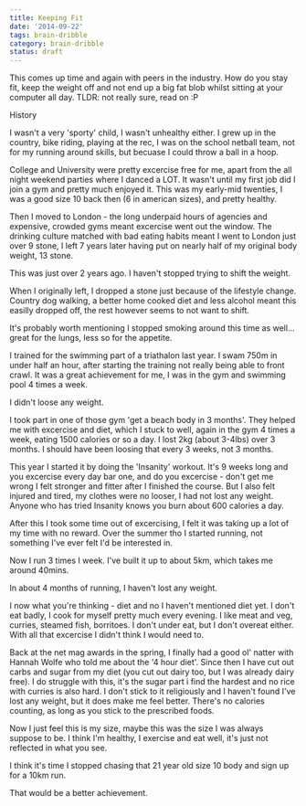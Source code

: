 ```yaml
---
title: Keeping Fit
date: '2014-09-22'
tags: brain-dribble
category: brain-dribble
status: draft
---
```


This comes up time and again with peers in the industry. How do you stay fit, keep the weight off and not end up a big fat blob whilst sitting at your computer all day. TLDR: not really sure, read on :P

History

I wasn't a very 'sporty' child, I wasn't unhealthy either. I grew up in the country, bike riding, playing at the rec, I was on the school netball team, not for my running around skills, but becuase I could throw a ball in a hoop.

College and University were pretty excercise free for me, apart from the all night weekend parties where I danced a LOT. It wasn't until my first job did I join a gym and pretty much enjoyed it. This was my early-mid twenties, I was a good size 10 back then (6 in american sizes), and pretty healthy.

Then I moved to London - the long underpaid hours of agencies and expensive, crowded gyms meant excercise went out the window. The drinking culture matched with bad eating habits meant I went to London just over 9 stone, I left 7 years later having put on nearly half of my original body weight, 13 stone.

This was just over 2 years ago. I haven't stopped trying to shift the weight.

When I originally left, I dropped a stone just because of the lifestyle change. Country dog walking, a better home cooked diet and less alcohol meant this easilly dropped off, the rest however seems to not want to shift.

It's probably worth mentioning I stopped smoking around this time as well... great for the lungs, less so for the appetite.

I trained for the swimming part of a triathalon last year. I swam 750m in under half an hour, after starting the training not really being able to front crawl. It was a great achievement for me, I was in the gym and swimming pool 4 times a week.

I didn't loose any weight.

I took part in one of those gym 'get a beach body in 3 months'. They helped me with excercise and diet, which I stuck to well, again in the gym 4 times a week, eating 1500 calories or so a day. I lost 2kg (about 3-4lbs) over 3 months. I should have been loosing that every 3 weeks, not 3 months.

This year I started it by doing the 'Insanity' workout. It's 9 weeks long and you excercise every day bar one, and do you excercise - don't get me wrong I felt stronger and fitter after I finished the course. But I also felt injured and tired, my clothes were no looser, I had not lost any weight. Anyone who has tried Insanity knows you burn about 600 calories a day.

After this I took some time out of excercising, I felt it was taking up a lot of my time with no reward. Over the summer tho I started running, not something I've ever felt I'd be interested in.

Now I run 3 times I week. I've built it up to about 5km, which takes me around 40mins.

In about 4 months of running, I haven't lost any weight.

I now what you're thinking - diet and no I haven't mentioned diet yet. I don't eat badly, I cook for myself pretty much every evening. I like meat and veg, curries, steamed fish, borritoes. I don't under eat, but I don't overeat either. With all that excercise I didn't think I would need to.

Back at the net mag awards in the spring, I finally had a good ol' natter with Hannah Wolfe who told me about the '4 hour diet'. Since then I have cut out carbs and sugar from my diet (you cut out dairy too, but I was already dairy free). I do struggle with this, it's the sugar part i find the hardest and no rice with curries is also hard. I don't stick to it religiously and I haven't found I've lost any weight, but it does make me feel better. There's no calories counting, as long as you stick to the prescribed foods.

Now I just feel this is my size, maybe this was the size I was always suppose to be. I think I'm healthy, I exercise and eat well, it's just not reflected in what you see.

I think it's time I stopped chasing that 21 year old size 10 body and sign up for a 10km run.

That would be a better achievement.

